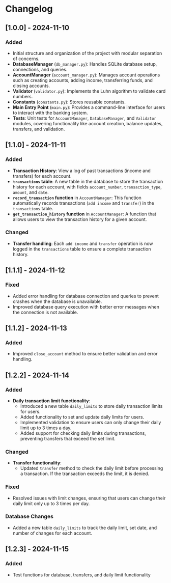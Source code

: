 # Changelog

## [1.0.0] - 2024-11-10
### Added
- Initial structure and organization of the project with modular separation of concerns.
- **DatabaseManager** (`db_manager.py`): Handles SQLite database setup, connections, and queries.
- **AccountManager** (`account_manager.py`): Manages account operations such as creating accounts, adding income, transferring funds, and closing accounts.
- **Validator** (`validator.py`): Implements the Luhn algorithm to validate card numbers.
- **Constants** (`constants.py`): Stores reusable constants.
- **Main Entry Point** (`main.py`): Provides a command-line interface for users to interact with the banking system.
- **Tests**: Unit tests for `AccountManager`, `DatabaseManager`, and `Validator` modules, covering functionality like account creation, balance updates, transfers, and validation.

## [1.1.0] - 2024-11-11
### Added
- **Transaction History**: View a log of past transactions (income and transfers) for each account.
- **`transactions` table**: A new table in the database to store the transaction history for each account, with fields `account_number`, `transaction_type`, `amount`, and `date`.
- **`record_transaction` function** in `AccountManager`: This function automatically records transactions (`add income` and `transfer`) in the `transactions` table.
- **`get_transaction_history` function** in `AccountManager`: A function that allows users to view the transaction history for a given account.

### Changed
- **Transfer handling**: Each `add income` and `transfer` operation is now logged in the `transactions` table to ensure a complete transaction history.

## [1.1.1] - 2024-11-12
### Fixed
- Added error handling for database connection and queries to prevent crashes when the database is unavailable.
- Improved database query execution with better error messages when the connection is not available.

## [1.1.2] - 2024-11-13
### Added
- Improved `close_account` method to ensure better validation and error handling.

## [1.2.2] - 2024-11-14
### Added
- **Daily transaction limit functionality**:
  - Introduced a new table `daily_limits` to store daily transaction limits for users.
  - Added functionality to set and update daily limits for users.
  - Implemented validation to ensure users can only change their daily limit up to 3 times a day.
  - Added support for checking daily limits during transactions, preventing transfers that exceed the set limit.

### Changed
- **Transfer functionality**:
  - Updated `transfer` method to check the daily limit before processing a transaction. If the transaction exceeds the limit, it is denied.
  
### Fixed
- Resolved issues with limit changes, ensuring that users can change their daily limit only up to 3 times per day.
  
### Database Changes
- Added a new table `daily_limits` to track the daily limit, set date, and number of changes for each account.

## [1.2.3] - 2024-11-15
### Added
- Test functions for database, transfers, and daily limit functionality